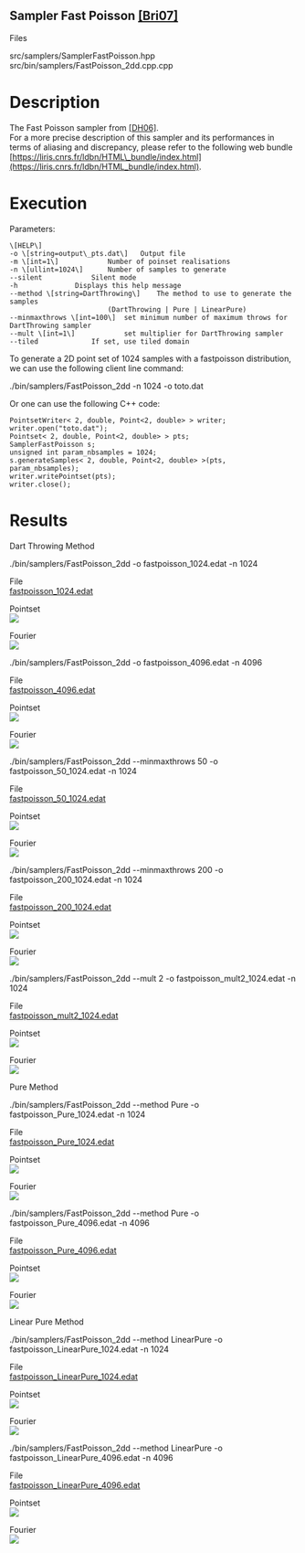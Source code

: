Sampler Fast Poisson [\[Bri07\]](https://www.cs.ubc.ca/~rbridson/docs/bridson-siggraph07-poissondisk.pdf)
---------------------------------------------------------------------------------------------------------

Files

src/samplers/SamplerFastPoisson.hpp  
src/bin/samplers/FastPoisson\_2dd.cpp.cpp

Description
===========

The Fast Poisson sampler from [\[DH06\]](https://dl.acm.org/citation.cfm?doid=1141911.1141915).  
For a more precise description of this sampler and its performances in terms of aliasing and discrepancy, please refer to the following web bundle [https://liris.cnrs.fr/ldbn/HTML\_bundle/index.html](https://liris.cnrs.fr/ldbn/HTML_bundle/index.html).

Execution
=========

Parameters:  

	\[HELP\]
	-o \[string=output\_pts.dat\]	Output file
	-m \[int=1\]			Number of poinset realisations
	-n \[ullint=1024\]		Number of samples to generate
	--silent 			Silent mode
	-h 				Displays this help message
	--method \[string=DartThrowing\] 	The method to use to generate the samples 
							(DartThrowing | Pure | LinearPure)
	--minmaxthrows \[int=100\] 	set minimum number of maximum throws for DartThrowing sampler
	--mult \[int=1\] 			set multiplier for DartThrowing sampler
	--tiled 			If set, use tiled domain
			

To generate a 2D point set of 1024 samples with a fastpoisson distribution, we can use the following client line command:

 ./bin/samplers/FastPoisson\_2dd -n 1024 -o toto.dat 

Or one can use the following C++ code:

    
    PointsetWriter< 2, double, Point<2, double> > writer;
    writer.open("toto.dat");
    Pointset< 2, double, Point<2, double> > pts;
    SamplerFastPoisson s;
    unsigned int param_nbsamples = 1024;
    s.generateSamples< 2, double, Point<2, double> >(pts, param_nbsamples);
    writer.writePointset(pts);
    writer.close();
    			

Results
=======

Dart Throwing Method

 ./bin/samplers/FastPoisson\_2dd -o fastpoisson\_1024.edat -n 1024 

File  
[fastpoisson\_1024.edat](data/fastpoisson/fastpoisson_1024.edat)

Pointset  
[![](data/fastpoisson/fastpoisson_1024.png)](data/fastpoisson/fastpoisson_1024.png)

Fourier  
[![](data/fastpoisson/fastpoisson_1024_fourier.png)](data/fastpoisson/fastpoisson_1024_fourier.png)

 ./bin/samplers/FastPoisson\_2dd -o fastpoisson\_4096.edat -n 4096 

File  
[fastpoisson\_4096.edat](data/fastpoisson/fastpoisson_4096.edat)

Pointset  
[![](data/fastpoisson/fastpoisson_4096.png)](data/fastpoisson/fastpoisson_4096.png)

Fourier  
[![](data/fastpoisson/fastpoisson_4096_fourier.png)](data/fastpoisson/fastpoisson_4096_fourier.png)

 ./bin/samplers/FastPoisson\_2dd --minmaxthrows 50 -o fastpoisson\_50\_1024.edat -n 1024 

File  
[fastpoisson\_50\_1024.edat](data/fastpoisson_50/fastpoisson_50_1024.edat)

Pointset  
[![](data/fastpoisson_50/fastpoisson_50_1024.png)](data/fastpoisson_50/fastpoisson_50_1024.png)

Fourier  
[![](data/fastpoisson_50/fastpoisson_50_1024_fourier.png)](data/fastpoisson_50/fastpoisson_50_1024_fourier.png)

 ./bin/samplers/FastPoisson\_2dd --minmaxthrows 200 -o fastpoisson\_200\_1024.edat -n 1024 

File  
[fastpoisson\_200\_1024.edat](data/fastpoisson_200/fastpoisson_200_1024.edat)

Pointset  
[![](data/fastpoisson_200/fastpoisson_200_1024.png)](data/fastpoisson_200/fastpoisson_200_1024.png)

Fourier  
[![](data/fastpoisson_200/fastpoisson_200_1024_fourier.png)](data/fastpoisson_200/fastpoisson_200_1024_fourier.png)

 ./bin/samplers/FastPoisson\_2dd --mult 2 -o fastpoisson\_mult2\_1024.edat -n 1024 

File  
[fastpoisson\_mult2\_1024.edat](data/fastpoisson_mult2/fastpoisson_mult2_1024.edat)

Pointset  
[![](data/fastpoisson_mult2/fastpoisson_mult2_1024.png)](data/fastpoisson_mult2/fastpoisson_mult2_1024.png)

Fourier  
[![](data/fastpoisson_mult2/fastpoisson_mult2_1024_fourier.png)](data/fastpoisson_mult2/fastpoisson_mult2_1024_fourier.png)

Pure Method

 ./bin/samplers/FastPoisson\_2dd --method Pure -o fastpoisson\_Pure\_1024.edat -n 1024 

File  
[fastpoisson\_Pure\_1024.edat](data/fastpoisson_Pure/fastpoisson_Pure_1024.edat)

Pointset  
[![](data/fastpoisson_Pure/fastpoisson_Pure_1024.png)](data/fastpoisson_Pure/fastpoisson_Pure_1024.png)

Fourier  
[![](data/fastpoisson_Pure/fastpoisson_Pure_1024_fourier.png)](data/fastpoisson_Pure/fastpoisson_Pure_1024_fourier.png)

 ./bin/samplers/FastPoisson\_2dd --method Pure -o fastpoisson\_Pure\_4096.edat -n 4096 

File  
[fastpoisson\_Pure\_4096.edat](data/fastpoisson_Pure/fastpoisson_Pure_4096.edat)

Pointset  
[![](data/fastpoisson_Pure/fastpoisson_Pure_4096.png)](data/fastpoisson_Pure/fastpoisson_Pure_4096.png)

Fourier  
[![](data/fastpoisson_Pure/fastpoisson_Pure_4096_fourier.png)](data/fastpoisson_Pure/fastpoisson_Pure_4096_fourier.png)

Linear Pure Method

 ./bin/samplers/FastPoisson\_2dd --method LinearPure -o fastpoisson\_LinearPure\_1024.edat -n 1024 

File  
[fastpoisson\_LinearPure\_1024.edat](data/fastpoisson_LinearPure/fastpoisson_LinearPure_1024.edat)

Pointset  
[![](data/fastpoisson_LinearPure/fastpoisson_LinearPure_1024.png)](data/fastpoisson_LinearPure/fastpoisson_LinearPure_1024.png)

Fourier  
[![](data/fastpoisson_LinearPure/fastpoisson_LinearPure_1024_fourier.png)](data/fastpoisson_LinearPure/fastpoisson_LinearPure_1024_fourier.png)

 ./bin/samplers/FastPoisson\_2dd --method LinearPure -o fastpoisson\_LinearPure\_4096.edat -n 4096 

File  
[fastpoisson\_LinearPure\_4096.edat](data/fastpoisson_LinearPure/fastpoisson_LinearPure_4096.edat)

Pointset  
[![](data/fastpoisson_LinearPure/fastpoisson_LinearPure_4096.png)](data/fastpoisson_LinearPure/fastpoisson_LinearPure_4096.png)

Fourier  
[![](data/fastpoisson_LinearPure/fastpoisson_LinearPure_4096_fourier.png)](data/fastpoisson_LinearPure/fastpoisson_LinearPure_4096_fourier.png)